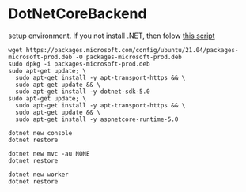 # DotNetCoreBackend

setup environment. If you not install .NET, then folow [this script](https://docs.microsoft.com/en-us/dotnet/core/install/linux-ubuntu)

```script
wget https://packages.microsoft.com/config/ubuntu/21.04/packages-microsoft-prod.deb -O packages-microsoft-prod.deb
sudo dpkg -i packages-microsoft-prod.deb
sudo apt-get update; \
  sudo apt-get install -y apt-transport-https && \
  sudo apt-get update && \
  sudo apt-get install -y dotnet-sdk-5.0
sudo apt-get update; \
  sudo apt-get install -y apt-transport-https && \
  sudo apt-get update && \
  sudo apt-get install -y aspnetcore-runtime-5.0
```

```script
dotnet new console
dotnet restore
```

```script
dotnet new mvc -au NONE
dotnet restore
```

```script
dotnet new worker
dotnet restore
```
